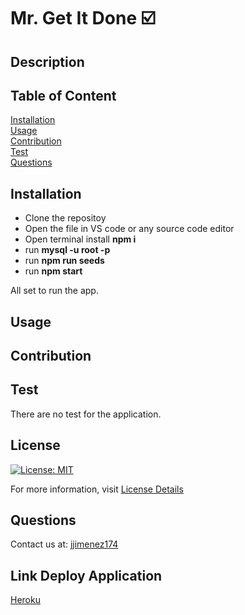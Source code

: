 # Mr. Get It Done ☑️

## Description



## Table of Content
[Installation](#installation)  
[Usage](#usage)  
[Contribution](#contribution)  
[Test](#test)  
[Questions](#questions) 

## Installation
* Clone the repositoy
* Open the file in VS code or any source code editor
* Open terminal install <b>npm i</b>
* run <b>mysql -u root -p</b>
* run <b>npm run seeds</b>
* run <b>npm start</b> 


All set to run the app. 

## Usage



## Contribution


## Test
There are no test for the application.

## License
[![License: MIT](https://img.shields.io/badge/License-MIT-yellow.svg)](https://opensource.org/licenses/MIT)

For more information, visit [License Details](https://opensource.org/license/MIT)

## Questions

Contact us at: 
[jjimenez174](https://github.com/jjimenez174)

## Link Deploy Application

[Heroku]()